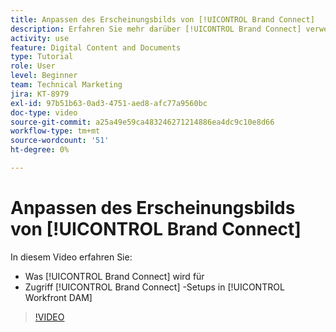 ```yaml
---
title: Anpassen des Erscheinungsbilds von [!UICONTROL Brand Connect]
description: Erfahren Sie mehr darüber [!UICONTROL Brand Connect] verwendet wird für und wie der Zugriff auf [!UICONTROL Brand Connect] -Setups in [!UICONTROL Workfront DAM].
activity: use
feature: Digital Content and Documents
type: Tutorial
role: User
level: Beginner
team: Technical Marketing
jira: KT-8979
exl-id: 97b51b63-0ad3-4751-aed8-afc77a9560bc
doc-type: video
source-git-commit: a25a49e59ca483246271214886ea4dc9c10e8d66
workflow-type: tm+mt
source-wordcount: '51'
ht-degree: 0%

---
```


# Anpassen des Erscheinungsbilds von [!UICONTROL Brand Connect]

In diesem Video erfahren Sie:

* Was [!UICONTROL Brand Connect] wird für
* Zugriff [!UICONTROL Brand Connect] -Setups in [!UICONTROL Workfront DAM]

>[!VIDEO](https://video.tv.adobe.com/v/335241/?quality=12&learn=on)
